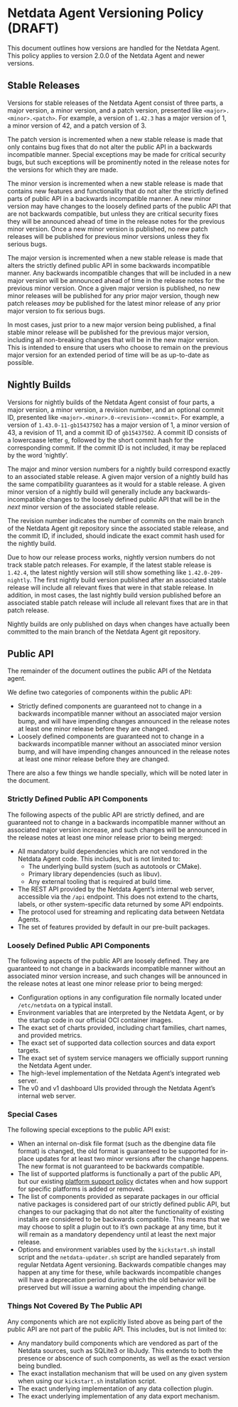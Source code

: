 # Netdata Agent Versioning Policy (DRAFT)

This document outlines how versions are handled for the Netdata Agent. This policy applies to version 2.0.0 of
the Netdata Agent and newer versions.

## Stable Releases

Versions for stable releases of the Netdata Agent consist of three parts, a major version, a minor version, and
a patch version, presented like `<major>.<minor>.<patch>`. For example, a version of `1.42.3` has a major version
of 1, a minor version of 42, and a patch version of 3.

The patch version is incremented when a new stable release is made that only contains bug fixes that do not alter
the public API in a backwards incompatible manner. Special exceptions may be made for critical security bugs,
but such exceptions will be prominently noted in the release notes for the versions for which they are made.

The minor version is incremented when a new stable release is made that contains new features and functionality
that do not alter the strictly defined parts of public API in a backwards incompatible manner. A new minor version
may have changes to the loosely defined parts of the public API that are not backwards compatible, but unless
they are critical security fixes they will be announced ahead of time in the release notes for the previous minor
version. Once a new minor version is published, no new patch releases will be published for previous minor versions
unless they fix serious bugs.

The major version is incremented when a new stable release is made that alters the strictly defined public API in
some backwards incompatible manner. Any backwards incompatible changes that will be included in a new major version
will be announced ahead of time in the release notes for the previous minor version. Once a given major version
is published, no new minor releases will be published for any prior major version, though new patch releases _may_
be published for the latest minor release of any prior major version to fix serious bugs.

In most cases, just prior to a new major version being published, a final stable minor release will be published
for the previous major version, including all non-breaking changes that will be in the new major version. This is
intended to ensure that users who choose to remain on the previous major version for an extended period of time
will be as up-to-date as possible.

## Nightly Builds

Versions for nightly builds of the Netdata Agent consist of four parts, a major version, a minor version, a revision
number, and an optional commit ID, presented like `<major>.<minor>.0-<revision>-<commit>`. For example, a version
of `1.43.0-11-gb15437502` has a major version of 1, a minor version of 43, a revision of 11, and a commit ID of
`gb15437502`. A commit ID consists of a lowercaase letter `g`, followed by the short commit hash for the corresponding
commit. If the commit ID is not included, it may be replaced by the word ‘nightly’.

The major and minor version numbers for a nightly build correspond exactly to an associated stable release. A
given major version of a nightly build has the same compatibility guarantees as it would for a stable release. A
given minor version of a nightly build will generally include any backwards-incompatible changes to the loosely
defined public API that will be in the _next_ minor version of the associated stable release.

The revision number indicates the number of commits on the main branch of the Netdata Agent git repository since
the associated stable release, and the commit ID, if included, should indicate the exact commit hash used for the
nightly build.

Due to how our release process works, nightly version numbers do not track stable patch releases. For example, if the
latest stable release is `1.42.4`, the latest nightly version will still show something like `1.42.0-209-nightly`. The
first nightly build version published after an associated stable release will include all relevant fixes that were
in that stable release. In addition, in most cases, the last nightly build version published before an associated
stable patch release will include all relevant fixes that are in that patch release.

Nightly builds are only published on days when changes have actually been committed to the main branch of the
Netdata Agent git repository.

## Public API

The remainder of the document outlines the public API of the Netdata agent.

We define two categories of components within the public API:

- Strictly defined components are guaranteed not to change in a backwards incompatible manner without an associated major version bump, and will have impending changes announced in the release notes at least one minor release before they are changed.
- Loosely defined components are guaranteed not to change in a backwards incompatible manner without an associated minor version bump, and will have impending changes announced in the release notes at least one minor release before they are changed.

There are also a few things we handle specially, which will be noted later in the document.

### Strictly Defined Public API Components

The following aspects of the public API are strictly defined, and are guaranteed not to change in a backwards incompatible manner without an associated major version increase, and such changes will be announced in the release notes at least one minor release prior to being merged:

- All mandatory build dependencies which are not vendored in the Netdata Agent code. This includes, but is not
  limited to:
    - The underlying build system (such as autotools or CMake).
    - Primary library dependencies (such as libuv).
    - Any external tooling that is required at build time.
- The REST API provided by the Netdata Agent’s internal web server, accessible via the `/api` endpoint. This
  does not extend to the charts, labels, or other system-specific data returned by some API endpoints.
- The protocol used for streaming and replicating data between Netdata Agents.
- The set of features provided by default in our pre-built packages.

### Loosely Defined Public API Components

The following aspects of the public API are loosely defined. They are guaranteed to not change in a backwards
incompatible manner without an associated minor version increase, and such changes will be announced in the release
notes at least one minor release prior to being merged:

- Configuration options in any configuration file normally located under `/etc/netdata` on a typical install.
- Environment variables that are interpreted by the Netdata Agent, or by the startup code in our official OCI
  container images.
- The exact set of charts provided, including chart families, chart names, and provided metrics.
- The exact set of supported data collection sources and data export targets.
- The exact set of system service managers we officially support running the Netdata Agent under.
- The high-level implementation of the Netdata Agent’s integrated web server.
- The v0 and v1 dashboard UIs provided through the Netdata Agent’s internal web server.

### Special Cases

The following special exceptions to the public API exist:

- When an internal on-disk file format (such as the dbengine data file format) is changed, the old format is
  guaranteed to be supported for in-place updates for at least two minor versions after the change happens. The
  new format is not guaranteed to be backwards compatible.
- The list of supported platforms is functionally a part of the public API, but our existing [platform support
  policy](https://github.com/netdata/netdata/blob/master/packaging/PLATFORM_SUPPORT.md) dictates when and how
  support for specific platforms is added or removed.
- The list of components provided as separate packages in our official native packages is considered part of our
  strictly defined public API, but changes to our packaging that do not alter the functionality of existing installs
  are considered to be backwards compatible. This means that we may choose to split a plugin out to it’s own
  package at any time, but it will remain as a mandatory dependency until at least the next major release.
- Options and environment variables used by the `kickstart.sh` install script and the `netdata-updater.sh` script
  are handled separately from regular Netdata Agent versioning. Backwards compatible changes may happen at any
  time for these, while backwards incompatible changes will have a deprecation period during which the old behavior
  will be preserved but will issue a warning about the impending change.

### Things Not Covered By The Public API

Any components which are not explicitly listed above as being part of the public API are not part of the public
API. This includes, but is not limited to:

- Any mandatory build components which are vendored as part of the Netdata sources, such as SQLite3 or libJudy. This
  extends to both the presence or abscence of such components, as well as the exact version being bundled.
- The exact installation mechanism that will be used on any given system when using our `kickstart.sh` installation
  script.
- The exact underlying implementation of any data collection plugin.
- The exact underlying implementation of any data export mechanism.
